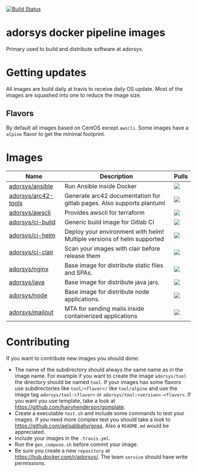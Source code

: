 [![Build Status](https://img.shields.io/travis/com/adorsys/dockerhub-pipeline-images/master.svg?longCache=true&style=flat-square)](https://travis-ci.com/adorsys/dockerhub-pipeline-images)

# adorsys docker pipeline images

Primary used to build and distribute software at adorsys.

# Getting updates

All images are build daily at travis to receive daily OS update. Most of the images are squashed into one to
reduce the image size. 

## Flavors

By default all images based on CentOS except `awscli`. Some images have a `alpine` flavor to get the minimal footprint.

# Images

| Name | Description | Pulls |
|------|-------------|-------|
| [adorsys/ansible](ansible/README.md) | Run Ansible inside Docker | [![](https://img.shields.io/docker/pulls/adorsys/ansible.svg?logo=docker&style=flat-square)](https://hub.docker.com/r/adorsys/ansible) |
| [adorsys/arc42-tools](arc42-tools/README.md) | Generate arc42 documentation for gitlab pages. Also supports plantuml | [![](https://img.shields.io/docker/pulls/adorsys/arc42-tools.svg?logo=docker&style=flat-square)](https://hub.docker.com/r/adorsys/arc42-tools) |
| [adorsys/awscli](awscli/README.md) | Provides awscli for terraform | [![](https://img.shields.io/docker/pulls/adorsys/awscli.svg?logo=docker&style=flat-square)](https://hub.docker.com/r/adorsys/awscli) |
| [adorsys/ci-build](ci-build/README.md) | Generic build image for Gitlab CI | [![](https://img.shields.io/docker/pulls/adorsys/ci-build.svg?logo=docker&style=flat-square)](https://hub.docker.com/r/adorsys/ci-build) |
| [adorsys/ci-helm](ci-helm/README.md) | Deploy your environment with helm! Multiple versions of helm supported | [![](https://img.shields.io/docker/pulls/adorsys/ci-helm.svg?logo=docker&style=flat-square)](https://hub.docker.com/r/adorsys/ci-helm) |
| [adorsys/ci-clair](ci-clair/README.md) | Scan your images with clair before release them  | [![](https://img.shields.io/docker/pulls/adorsys/ci-clair.svg?logo=docker&style=flat-square)](https://hub.docker.com/r/adorsys/ci-clair) |
| [adorsys/nginx](nginx/README.md) | Base image for distribute static files and SPAs. | [![](https://img.shields.io/docker/pulls/adorsys/nginx.svg?logo=docker&style=flat-square)](https://hub.docker.com/r/adorsys/nginx) |
| [adorsys/java](java/README.md) | Base image for distribute java jars. | [![](https://img.shields.io/docker/pulls/adorsys/java.svg?logo=docker&style=flat-square)](https://hub.docker.com/r/adorsys/java) |
| [adorsys/node](node/README.md) | Base image for distribute node applications. | [![](https://img.shields.io/docker/pulls/adorsys/node.svg?logo=docker&style=flat-square)](https://hub.docker.com/r/adorsys/node) |
| [adorsys/mailout](mailout/README.md) | MTA for sending mails inside containerized applications | [![](https://img.shields.io/docker/pulls/adorsys/mailout.svg?logo=docker&style=flat-square)](https://hub.docker.com/r/adorsys/mailout) |


# Contributing

If you want to contribute new images you should done:
* The name of the subdirectory should always the same name as in the image name. For example if you want to create the
  image `adorsys/tool` the directory should be named `tool`. If your images has some flavors use subdirectories like
  `tool/<flavor>/` like `tool/alpine` and use the image tag `adorsys/tool:<flavor>` or `adorsys/tool:<version>-<flavor>`. 
  If you want you use template, take a look at https://github.com/hairyhenderson/gomplate.
* Create a executable `test.sh` and include some commands to test your images.
  if you need more complex test you should take a look to https://github.com/aelsabbahy/goss. Also a `README.md` would 
  be appreciated.
* Include your images in the `.travis.yml`. 
* Run the `gen_compose.sh` before commit your image.
* Be sure you create a new `repository` at https://hub.docker.com/r/adorsys/. The team `service` should have write
  permissions.
